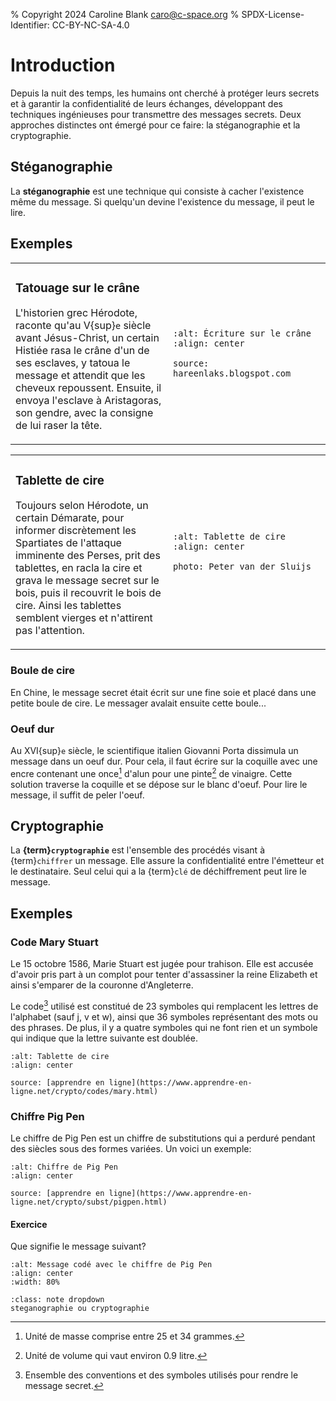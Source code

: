 % Copyright 2024 Caroline Blank <caro@c-space.org>
% SPDX-License-Identifier: CC-BY-NC-SA-4.0

# Introduction

Depuis la nuit des temps, les humains ont cherché à protéger leurs secrets et à
garantir la confidentialité de leurs échanges, développant des techniques
ingénieuses pour transmettre des messages secrets.  Deux approches distinctes
ont émergé pour ce faire: la stéganographie et la cryptographie.

## Stéganographie

La **stéganographie** est une technique qui consiste à cacher l'existence même
du message. Si quelqu'un devine l'existence du message, il peut le
lire.

## Exemples

<table><tr><td style="width:50%" valign="top">

### Tatouage sur le crâne

L'historien grec Hérodote, raconte qu'au V{sup}`e` siècle avant Jésus-Christ,
un certain Histiée rasa le crâne d'un de ses esclaves, y tatoua le message et
attendit que les cheveux repoussent. Ensuite, il envoya l'esclave à Aristagoras,
son gendre, avec la consigne de lui raser la tête.

</td><td>

```{figure} images/crane.jpg
:alt: Écriture sur le crâne
:align: center

source: hareenlaks.blogspot.com
```
</td></tr></table>

<table><tr><td style="width:50%" valign="top">

### Tablette de cire

Toujours selon Hérodote, un certain Démarate, pour informer discrètement les
Spartiates de l'attaque imminente des Perses, prit des tablettes, en racla la
cire et grava le message secret sur le bois, puis il recouvrit le bois de cire.
Ainsi les tablettes semblent vierges et n'attirent pas l'attention.

</td><td>

```{figure} images/tablette.jpg
:alt: Tablette de cire
:align: center

photo: Peter van der Sluijs
```
</td></tr></table>

### Boule de cire

En Chine, le message secret était écrit sur une fine soie et placé dans une
petite boule de cire. Le messager avalait ensuite cette boule...

### Oeuf dur

Au XVI{sup}`e` siècle, le scientifique italien Giovanni Porta dissimula un
message dans un oeuf dur. Pour cela, il faut écrire sur la coquille avec une
encre contenant une once[^sn1] d'alun pour une pinte[^sn2] de vinaigre. Cette solution
traverse la coquille et se dépose sur le blanc d'oeuf. Pour lire le message, il
suffit de peler l'oeuf.
[^sn1]: Unité de masse comprise entre 25 et 34 grammes.
[^sn2]: Unité de volume qui vaut environ 0.9 litre.

## Cryptographie

La **{term}`cryptographie`** est l'ensemble des procédés visant à
{term}`chiffrer` un message. Elle assure la confidentialité entre l'émetteur et
le destinataire. Seul celui qui a la {term}`clé` de déchiffrement peut lire le message.

## Exemples

### Code Mary Stuart

Le 15 octobre 1586, Marie Stuart est jugée pour trahison. Elle est accusée
d'avoir pris part à un complot pour tenter d'assassiner la reine Elizabeth et
ainsi s'emparer de la couronne d'Angleterre.

Le code[^sn3] utilisé est constitué de 23 symboles qui remplacent les lettres de
l'alphabet (sauf j, v et w), ainsi que 36 symboles représentant des mots ou des
phrases. De plus, il y a quatre symboles qui ne font rien et un symbole qui
indique que la lettre suivante est doublée.
[^sn3]: Ensemble des conventions et des symboles utilisés pour rendre le message
secret.

```{figure} images/code-mary.gif
:alt: Tablette de cire
:align: center

source: [apprendre en ligne](https://www.apprendre-en-ligne.net/crypto/codes/mary.html)
```

### Chiffre Pig Pen

Le chiffre de Pig Pen est un chiffre de substitutions qui a perduré pendant des
siècles sous des formes variées. Un voici un exemple:

```{figure} images/pigpen.gif
:alt: Chiffre de Pig Pen
:align: center

source: [apprendre en ligne](https://www.apprendre-en-ligne.net/crypto/subst/pigpen.html)
```

#### Exercice

Que signifie le message suivant?

```{figure} images/ex1.png
:alt: Message codé avec le chiffre de Pig Pen
:align: center
:width: 80%
```

````{admonition} Solution
:class: note dropdown
steganographie ou cryptographie
````
